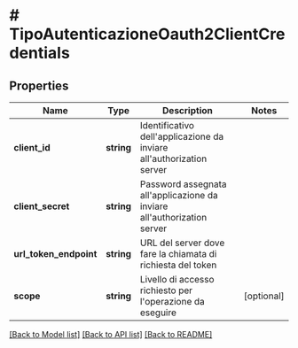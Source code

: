 # # TipoAutenticazioneOauth2ClientCredentials

## Properties

Name | Type | Description | Notes
------------ | ------------- | ------------- | -------------
**client_id** | **string** | Identificativo dell&#39;applicazione da inviare all&#39;authorization server |
**client_secret** | **string** | Password assegnata all&#39;applicazione da inviare all&#39;authorization server |
**url_token_endpoint** | **string** | URL del server dove fare la chiamata di richiesta del token |
**scope** | **string** | Livello di accesso richiesto per l&#39;operazione da eseguire | [optional]

[[Back to Model list]](../../README.md#models) [[Back to API list]](../../README.md#endpoints) [[Back to README]](../../README.md)
